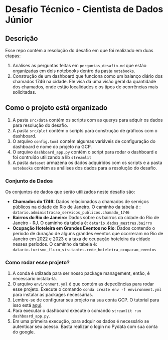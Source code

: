 # Desafio Técnico - Cientista de Dados Júnior

## Descrição

Esse repo contém a resolução do desafio em que foi realizado em duas etapas:
1. Análises as perguntas feitas em `perguntas_desafio.md` que estão organizadas em dois notebooks dentro da pasta `notebooks`.
2. Construção de um dashboard que funciona como um balanço diário dos chamados 1746 na cidade. Ele visa dá uma visão geral da quantidade dos chamados, onde estão localidades e os tipos de ocorrências mais solicitadas.

## Como o projeto está organizado

1. A pasta `src/data` contém os scripts com as querys para adquir os dados para resolução do desafio. 
2. A pasta `src/plot` contém o scripts para construção de gráficos com o dashboard.
3. O arquivo `config.toml` contém algumas variáveis de configuração do dashboard e nome do projeto na GCP.
4. O arquivo `dashboard_app.py` contém o script para rodar o dashboard e foi contruído utilizando a lib `streamlit`
5. A pasta `dataset` armazena os dados adquiridos com os scripts e a pasta `notebooks` contém as análises dos dados para a resolução do desafio.

### Conjunto de Dados

Os conjuntos de dados que serão utilizados neste desafio são:

- **Chamados do 1746:** Dados relacionados a chamados de serviços públicos na cidade do Rio de Janeiro. O caminho da tabela é : `datario.administracao_servicos_publicos.chamado_1746`
- **Bairros do Rio de Janeiro:** Dados sobre os bairros da cidade do Rio de Janeiro - RJ. O caminho da tabela é: `datario.dados_mestres.bairro`
- **Ocupação Hoteleira em Grandes Eventos no Rio**: Dados contendo o período de duração de alguns grandes eventos que ocorreram no Rio de Janeiro em 2022 e 2023 e a taxa de ocupação hoteleira da cidade nesses períodos. O caminho da tabela é: `datario.turismo_fluxo_visitantes.rede_hoteleira_ocupacao_eventos`

### Como rodar esse projeto?

1. A conda é utilzada para ser nosso package management, então, é necessário instala-lá.
2. O arquivo `environment.yml` é que contém as depedências para rodar esse projeto. Execute o comando `conda create env -f environment.yml` para instalar as packages necessárias.
3. Lembre-se de configurar seu projeto na sua conta GCP. O tutorial para isso está [aqui](https://docs.dados.rio/tutoriais/como-acessar-dados/).
4. Para executar o dashboard execute o comando `streamlit run dashboard_app.py`.
5. Em uma primeira execução, para adquir os dados é necessário se autenticar seu acesso. Basta realizar o login no Pydata com sua conta do google.

